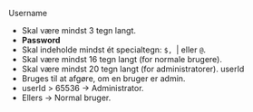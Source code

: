 Username
-  Skal være mindst 3 tegn langt.
-  **Password**
-  Skal indeholde mindst ét specialtegn: `$, `| eller `@`.
-  Skal være mindst 16 tegn langt (for normale brugere).
-  Skal være mindst 20 tegn langt (for administratorer).
userId
-  Bruges til at afgøre, om en bruger er admin.
-  userId > 65536 → Administrator.
-  Ellers → Normal bruger.
